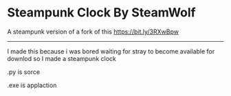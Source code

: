# Steampunk Clock By SteamWolf
A steampunk version of a fork of this https://bit.ly/3RXwBpw 
______________________________________________________________

I made this because i was bored waiting for stray to become available for downlod so I made a steampunk clock

.py is sorce

.exe is applaction
